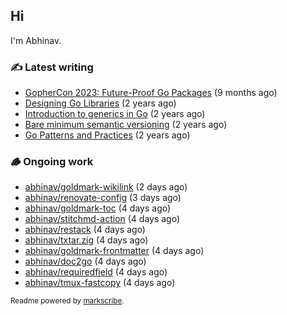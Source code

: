## Hi

I'm Abhinav.

### ✍️ Latest writing


- [GopherCon 2023: Future-Proof Go Packages](https://abhinavg.net/2023/09/27/future-proof-packages/) (9 months ago)
- [Designing Go Libraries](https://abhinavg.net/2022/12/06/designing-go-libraries/) (2 years ago)
- [Introduction to generics in Go](https://abhinavg.net/2022/11/23/generics-intro/) (2 years ago)
- [Bare minimum semantic versioning](https://abhinavg.net/2022/11/07/semver/) (2 years ago)
- [Go Patterns and Practices](https://abhinavg.net/2022/09/19/go-patterns-and-practices-talk/) (2 years ago)

### 🪵 Ongoing work


- [abhinav/goldmark-wikilink](https://github.com/abhinav/goldmark-wikilink) (2 days ago)
- [abhinav/renovate-config](https://github.com/abhinav/renovate-config) (3 days ago)
- [abhinav/goldmark-toc](https://github.com/abhinav/goldmark-toc) (4 days ago)
- [abhinav/stitchmd-action](https://github.com/abhinav/stitchmd-action) (4 days ago)
- [abhinav/restack](https://github.com/abhinav/restack) (4 days ago)
- [abhinav/txtar.zig](https://github.com/abhinav/txtar.zig) (4 days ago)
- [abhinav/goldmark-frontmatter](https://github.com/abhinav/goldmark-frontmatter) (4 days ago)
- [abhinav/doc2go](https://github.com/abhinav/doc2go) (4 days ago)
- [abhinav/requiredfield](https://github.com/abhinav/requiredfield) (4 days ago)
- [abhinav/tmux-fastcopy](https://github.com/abhinav/tmux-fastcopy) (4 days ago)

<sub>Readme powered by [markscribe](https://github.com/muesli/markscribe).</sub>
